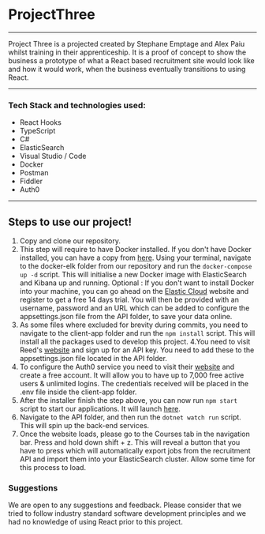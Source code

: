 # ProjectThree 
---

Project Three is a projected created by Stephane Emptage and Alex Paiu whilst training in their apprenticeship. It is a proof of concept to show the business a prototype of what a React based recruitment site would look like and how it would work, when the business eventually transitions to using React.  


---
### Tech Stack and technologies used:

- React Hooks
- TypeScript
- C# 
- ElasticSearch
- Visual Studio / Code
- Docker
- Postman
- Fiddler
- Auth0

---
## Steps to use our project!


1. Copy and clone our repository.
2.  This step will require to have Docker installed. If you don't have Docker installed, you can have a copy from [here](https://www.docker.com/products/docker-desktop). Using your terminal, navigate to the docker-elk folder from our repository and run the `docker-compose up -d` script. This will initialise a new Docker image with ElasticSearch and Kibana up and running. 
Optional : If you don't want to install Docker into your machine, you can go ahead on the [Elastic Cloud](https://cloud.elastic.co/registration?elektra=downloads-overview&storm=elasticsearch) website and register to get a free 14 days trial. You will then be provided with an username, password and an URL which can be added to configure the appsettings.json file from the API folder, to save your data online.
3. As some files where excluded for brevity during commits, you need to navigate to the client-app folder and run the `npm install` script. This will install all the packages used to develop this project.
4.You need to visit Reed's [website](https://www.reed.co.uk/developers/jobseeker) and sign up for an API key. You need to add these to the appsettings.json file located in the API folder. 
4. To configure the Auth0 service you need to visit their [website](https://auth0.com/signup?&signUpData=%7B%22category%22%3A%22button%22%7D)  and create a free account. It will allow you to have up to 7,000 free active users & unlimited logins. The credentials received will be placed in the .env file inside the client-app folder.
5. After the installer finish the step above, you can now run `npm start` script to start our applications. It will launch [here](http://localhost:3000).
6. Navigate to the API folder, and then run the `dotnet watch run` script. This will spin up the back-end services.
7. Once the website loads, please go to the Courses tab in the navigation bar. Press and hold down shift + z. This will reveal a button that you have to press which will automatically export jobs from the recruitment API and import them into your ElasticSearch cluster. Allow some time for this process to load. 

### Suggestions

We are open to any suggestions and feedback. Please consider that we tried to follow industry standard software development principles and we had no knowledge of using React prior to this project. 



